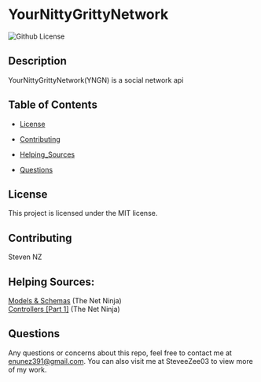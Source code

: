  # YourNittyGrittyNetwork
![Github License](https://img.shields.io/badge/license-MIT-blue.svg)

## <b>Description</b>
YourNittyGrittyNetwork(YNGN) is a social network api 
## <b>Table of Contents</b>

* [License](#license)

* [Contributing](#contributing)

* [Helping_Sources](#Helping_Sources)

* [Questions](#questions)

## <b>License</b>
This project is licensed under the MIT license.

## <b>Contributing</b>
Steven NZ
<br>
## <b> Helping Sources:</b> <br>
<a href="https://youtu.be/O8IipcpTmYU"> Models & Schemas</a> (The Net Ninja) <br>
<a href="https://youtu.be/oEHHjs1UVXQ"> Controllers [Part 1]</a> (The Net Ninja)

## <b>Questions</b>
Any questions or concerns about this repo, feel free to contact me at enunez391@gmail.com.  You can also visit me at SteveeZee03  to view more of my work.

